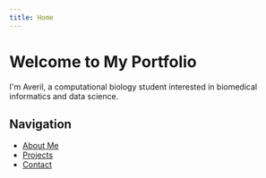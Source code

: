```yaml
---
title: Home
---
```


# Welcome to My Portfolio

I'm Averil, a computational biology student interested in biomedical informatics and data science.

## Navigation

- [About Me](about.md)
- [Projects](projects.md)
- [Contact](contact.md)


